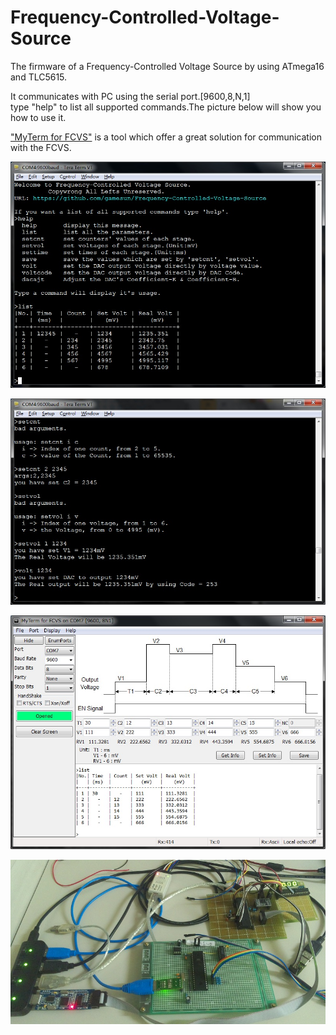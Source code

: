 Frequency-Controlled-Voltage-Source
===================================

The firmware of a Frequency-Controlled Voltage Source by using ATmega16 and TLC5615.

It communicates with PC using the serial port.[9600,8,N,1]   
type "help" to list all supported commands.The picture below will show you how to use it.

["MyTerm for FCVS"](https://github.com/gamesun/MyTerm/tree/fcvs#myterm-for-fcvs) is a tool which offer a great solution for communication with the FCVS.

![](doc/screenshot1.jpg "screenshot1")

![](doc/screenshot2.jpg "screenshot2")

![](doc/MyTerm_for_FCVS.jpg "MyTerm for FCVS")

![](doc/photo.jpg "photo")
